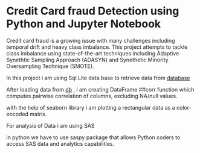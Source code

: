 # Credit Card fraud Detection using Python and Jupyter Notebook


Credit card fraud is a growing issue with many challenges including temporal drift and heavy class imbalance. This project attempts to tackle class imbalance using state-of-the-art techniques including Adaptive Synethtic Sampling Approach (ADASYN) and Synethetic Minority Oversampling Technique (SMOTE).

In this project i am using Sql Lite data base to retrieve data from [database](transactions.db)

After loading data from [db](transactions.db) , i am creating DataFrame ##corr function which computes pairwise correlation of columns, excluding NA/null values.

with the help of seaborn library i am plotting a rectangular data as a color-encoded matrix.

For analysis of Data i am using SAS 

in python we have to use saspy package that allows Python coders to access SAS data and analytics capabilities.
 